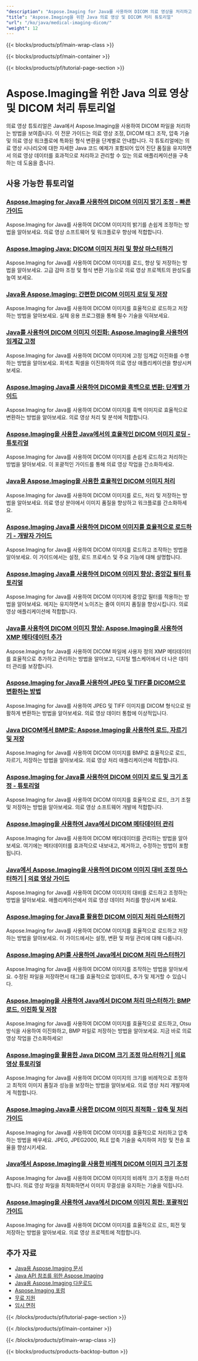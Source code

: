```yaml
---
"description": "Aspose.Imaging for Java를 사용하여 DICOM 의료 영상을 처리하고, 조정하고, 특수 의료 영상 작업을 수행하기 위한 전체 튜토리얼입니다."
"title": "Aspose.Imaging을 위한 Java 의료 영상 및 DICOM 처리 튜토리얼"
"url": "/ko/java/medical-imaging-dicom/"
"weight": 12
---
```


{{< blocks/products/pf/main-wrap-class >}}

{{< blocks/products/pf/main-container >}}

{{< blocks/products/pf/tutorial-page-section >}}
# Aspose.Imaging을 위한 Java 의료 영상 및 DICOM 처리 튜토리얼

의료 영상 튜토리얼은 Java에서 Aspose.Imaging을 사용하여 DICOM 파일을 처리하는 방법을 보여줍니다. 이 전문 가이드는 의료 영상 조정, DICOM 태그 조작, 압축 기술 및 의료 영상 워크플로에 특화된 형식 변환을 단계별로 안내합니다. 각 튜토리얼에는 의료 영상 시나리오에 대한 자세한 Java 코드 예제가 포함되어 있어 진단 품질을 유지하면서 의료 영상 데이터를 효과적으로 처리하고 관리할 수 있는 의료 애플리케이션을 구축하는 데 도움을 줍니다.

## 사용 가능한 튜토리얼

### [Aspose.Imaging for Java를 사용하여 DICOM 이미지 밝기 조정 - 빠른 가이드](./adjust-dicom-brightness-aspose-imaging-java/)
Aspose.Imaging for Java를 사용하여 DICOM 이미지의 밝기를 손쉽게 조정하는 방법을 알아보세요. 의료 영상 소프트웨어 및 워크플로우 향상에 적합합니다.

### [Aspose.Imaging Java: DICOM 이미지 처리 및 향상 마스터하기](./aspose-imaging-java-load-enhance-dicom-images/)
Aspose.Imaging for Java를 사용하여 DICOM 이미지를 로드, 향상 및 저장하는 방법을 알아보세요. 고급 감마 조정 및 형식 변환 기능으로 의료 영상 프로젝트의 완성도를 높여 보세요.

### [Java용 Aspose.Imaging: 간편한 DICOM 이미지 로딩 및 저장](./aspose-imaging-java-load-save-dicom-images/)
Aspose.Imaging for Java를 사용하여 DICOM 이미지를 효율적으로 로드하고 저장하는 방법을 알아보세요. 실제 응용 프로그램을 통해 필수 기술을 익혀보세요.

### [Java를 사용하여 DICOM 이미지 이진화: Aspose.Imaging을 사용하여 임계값 고정](./binarize-dicom-images-fixed-threshold-java-aspose-imaging/)
Aspose.Imaging for Java를 사용하여 DICOM 이미지에 고정 임계값 이진화를 수행하는 방법을 알아보세요. 회색조 픽셀을 이진화하여 의료 영상 애플리케이션을 향상시켜 보세요.

### [Aspose.Imaging Java를 사용하여 DICOM을 흑백으로 변환: 단계별 가이드](./dicom-to-grayscale-aspose-imaging-java/)
Aspose.Imaging for Java를 사용하여 DICOM 이미지를 흑백 이미지로 효율적으로 변환하는 방법을 알아보세요. 의료 영상 처리 및 분석에 적합합니다.

### [Aspose.Imaging을 사용한 Java에서의 효율적인 DICOM 이미지 로딩 - 튜토리얼](./master-dicom-image-loading-aspose-imaging-java/)
Aspose.Imaging for Java를 사용하여 DICOM 이미지를 손쉽게 로드하고 처리하는 방법을 알아보세요. 이 포괄적인 가이드를 통해 의료 영상 작업을 간소화하세요.

### [Java용 Aspose.Imaging을 사용한 효율적인 DICOM 이미지 처리](./master-dicom-processing-aspose-imaging-java/)
Aspose.Imaging for Java를 사용하여 DICOM 이미지를 로드, 처리 및 저장하는 방법을 알아보세요. 의료 영상 분야에서 이미지 품질을 향상하고 워크플로를 간소화하세요.

### [Aspose.Imaging Java를 사용하여 DICOM 이미지를 효율적으로 로드하기 - 개발자 가이드](./load-dicom-images-aspose-imaging-java/)
Aspose.Imaging for Java를 사용하여 DICOM 이미지를 로드하고 조작하는 방법을 알아보세요. 이 가이드에서는 설정, 로드 프로세스 및 주요 기능에 대해 설명합니다.

### [Aspose.Imaging Java를 사용하여 DICOM 이미지 향상: 중앙값 필터 튜토리얼](./apply-median-filter-dicom-images-aspose-imaging-java/)
Aspose.Imaging for Java를 사용하여 DICOM 이미지에 중앙값 필터를 적용하는 방법을 알아보세요. 에지는 유지하면서 노이즈는 줄여 이미지 품질을 향상시킵니다. 의료 영상 애플리케이션에 적합합니다.

### [Java를 사용하여 DICOM 이미지 향상: Aspose.Imaging을 사용하여 XMP 메타데이터 추가](./java-dicom-xmp-metadata-aspose-imaging/)
Aspose.Imaging for Java를 사용하여 DICOM 파일에 사용자 정의 XMP 메타데이터를 효율적으로 추가하고 관리하는 방법을 알아보고, 디지털 헬스케어에서 더 나은 데이터 관리를 보장합니다.

### [Aspose.Imaging for Java를 사용하여 JPEG 및 TIFF를 DICOM으로 변환하는 방법](./convert-jpeg-tiff-to-dicom-aspose-imaging-java/)
Aspose.Imaging for Java를 사용하여 JPEG 및 TIFF 이미지를 DICOM 형식으로 원활하게 변환하는 방법을 알아보세요. 의료 영상 데이터 통합에 이상적입니다.

### [Java DICOM에서 BMP로: Aspose.Imaging을 사용하여 로드, 자르기 및 저장](./java-dicom-crop-save-bmp-aspose-imaging/)
Aspose.Imaging for Java를 사용하여 DICOM 이미지를 BMP로 효율적으로 로드, 자르기, 저장하는 방법을 알아보세요. 의료 영상 처리 애플리케이션에 적합합니다.

### [Aspose.Imaging for Java를 사용하여 DICOM 이미지 로드 및 크기 조정 - 튜토리얼](./load-resize-dicom-aspose-imaging-java/)
Aspose.Imaging for Java를 사용하여 DICOM 이미지를 효율적으로 로드, 크기 조절 및 저장하는 방법을 알아보세요. 의료 영상 소프트웨어 개발에 적합합니다.

### [Aspose.Imaging을 사용하여 Java에서 DICOM 메타데이터 관리](./manage-dicom-metadata-aspose-imaging-java/)
Aspose.Imaging for Java를 사용하여 DICOM 메타데이터를 관리하는 방법을 알아보세요. 여기에는 메타데이터를 효과적으로 내보내고, 제거하고, 수정하는 방법이 포함됩니다.

### [Java에서 Aspose.Imaging을 사용하여 DICOM 이미지 대비 조정 마스터하기 | 의료 영상 가이드](./load-adjust-dicom-image-contrast-aspose-imaging-java/)
Aspose.Imaging for Java를 사용하여 DICOM 이미지의 대비를 로드하고 조정하는 방법을 알아보세요. 애플리케이션에서 의료 영상 데이터 처리를 향상시켜 보세요.

### [Aspose.Imaging for Java를 활용한 DICOM 이미지 처리 마스터하기](./loading-saving-dicom-images-aspose-imaging-java/)
Aspose.Imaging for Java를 사용하여 DICOM 이미지를 효율적으로 로드하고 저장하는 방법을 알아보세요. 이 가이드에서는 설정, 변환 및 파일 관리에 대해 다룹니다.

### [Aspose.Imaging API를 사용하여 Java에서 DICOM 처리 마스터하기](./master-dicom-image-processing-aspose-imaging-java/)
Aspose.Imaging for Java를 사용하여 DICOM 이미지를 조작하는 방법을 알아보세요. 수정된 파일을 저장하면서 태그를 효율적으로 업데이트, 추가 및 제거할 수 있습니다.

### [Aspose.Imaging을 사용하여 Java에서 DICOM 처리 마스터하기: BMP 로드, 이진화 및 저장](./loading-processing-dicom-aspose-imaging-java/)
Aspose.Imaging for Java를 사용하여 DICOM 이미지를 효율적으로 로드하고, Otsu 방식을 사용하여 이진화하고, BMP 파일로 저장하는 방법을 알아보세요. 지금 바로 의료 영상 작업을 간소화하세요!

### [Aspose.Imaging을 활용한 Java DICOM 크기 조정 마스터하기 | 의료 영상 튜토리얼](./master-dicom-resizing-aspose-imaging-java/)
Aspose.Imaging for Java를 사용하여 DICOM 이미지의 크기를 비례적으로 조정하고 최적의 이미지 품질과 성능을 보장하는 방법을 알아보세요. 의료 영상 처리 개발자에게 적합합니다.

### [Aspose.Imaging Java를 사용한 DICOM 이미지 최적화 - 압축 및 처리 가이드](./dicom-image-processing-aspose-imaging-java/)
Aspose.Imaging for Java를 사용하여 DICOM 이미지를 효율적으로 처리하고 압축하는 방법을 배우세요. JPEG, JPEG2000, RLE 압축 기술을 숙지하여 저장 및 전송 효율을 향상시키세요.

### [Java에서 Aspose.Imaging을 사용한 비례적 DICOM 이미지 크기 조정](./proportional-dicom-image-resizing-aspose-imaging-java/)
Aspose.Imaging for Java를 사용하여 DICOM 이미지의 비례적 크기 조정을 마스터합니다. 의료 영상 파일을 최적화하면서 이미지 무결성을 유지하는 기술을 익힙니다.

### [Aspose.Imaging을 사용하여 Java에서 DICOM 이미지 회전: 포괄적인 가이드](./load-rotate-dicom-images-aspose-imaging-java/)
Aspose.Imaging for Java를 사용하여 DICOM 이미지를 효율적으로 로드, 회전 및 저장하는 방법을 알아보세요. 의료 영상 프로젝트에 적합합니다.

## 추가 자료

- [Java용 Aspose.Imaging 문서](https://docs.aspose.com/imaging/java/)
- [Java API 참조를 위한 Aspose.Imaging](https://reference.aspose.com/imaging/java/)
- [Java용 Aspose.Imaging 다운로드](https://releases.aspose.com/imaging/java/)
- [Aspose.Imaging 포럼](https://forum.aspose.com/c/imaging)
- [무료 지원](https://forum.aspose.com/)
- [임시 면허](https://purchase.aspose.com/temporary-license/)

{{< /blocks/products/pf/tutorial-page-section >}}

{{< /blocks/products/pf/main-container >}}

{{< /blocks/products/pf/main-wrap-class >}}

{{< blocks/products/products-backtop-button >}}